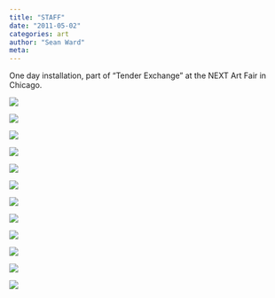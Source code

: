 ```yaml
---
title: "STAFF"
date: "2011-05-02"
categories: art
author: "Sean Ward"
meta:
---
```


One day installation, part of “Tender Exchange” at the NEXT Art Fair in Chicago.

![](/images/11-staff-1.jpg)

![](/images/11-staff-2.jpg)

![](/images/11-staff-3.jpg)

![](/images/11-staff-4.jpg)

![](/images/11-staff-5.jpg)

![](/images/11-staff-6.jpg)

![](/images/11-staff-7.jpg)

![](/images/11-staff-8.jpg)

![](/images/11-staff-9.jpg)

![](/images/11-staff-10.jpg)

![](/images/11-staff-11.jpg)

![](/images/11-staff-12.jpg)